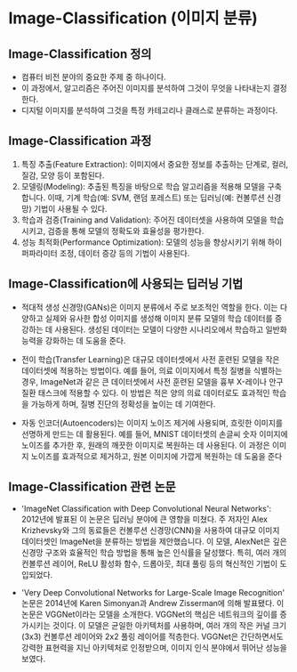# Image-Classification (이미지 분류)

## Image-Classification 정의

 - 컴퓨터 비전 분야의 중요한 주제 중 하나이다.
 -  이 과정에서, 알고리즘은 주어진 이미지를 분석하여 그것이 무엇을 나타내는지 결정한다.
 -  디지털 이미지를 분석하여 그것을 특정 카테고리나 클래스로 분류하는 과정이다.
   
## Image-Classification 과정

1. 특징 추출(Feature Extraction): 이미지에서 중요한 정보를 추출하는 단계로, 컬러, 질감, 모양 등이 포함된다.
2. 모델링(Modeling): 추출된 특징을 바탕으로 학습 알고리즘을 적용해 모델을 구축합니다. 이때, 기계 학습(예: SVM, 랜덤 포레스트) 또는 딥러닝(예: 컨볼루션 신경망) 기법이 사용될 수 있다.
3. 학습과 검증(Training and Validation): 주어진 데이터셋을 사용하여 모델을 학습시키고, 검증을 통해 모델의 정확도와 효율성을 평가한다.
4. 성능 최적화(Performance Optimization): 모델의 성능을 향상시키기 위해 하이퍼파라미터 조정, 데이터 증강 등의 기법이 사용된다.

## Image-Classification에 사용되는 딥러닝 기법

- 적대적 생성 신경망(GANs)은 이미지 분류에서 주로 보조적인 역할을 한다. 이는 다양하고 실제와 유사한 합성 이미지를 생성해 이미지 분류 모델의 학습 데이터를 증강하는 데 사용된다. 생성된 데이터는 모델이 다양한 시나리오에서 학습하고 일반화 능력을 강화하는 데 도움을 준다.

- 전이 학습(Transfer Learning)은 대규모 데이터셋에서 사전 훈련된 모델을 작은 데이터셋에 적용하는 방법이다. 예를 들어, 의료 이미지에서 특정 질병을 식별하는 경우, ImageNet과 같은 큰 데이터셋에서 사전 훈련된 모델을 흉부 X-레이나 안구 질환 태스크에 적용할 수 있다. 이 방법은 적은 양의 의료 데이터로도 효과적인 학습을 가능하게 하며, 질병 진단의 정확성을 높이는 데 기여한다.

- 자동 인코더(Autoencoders)는 이미지 노이즈 제거에 사용되며, 흐릿한 이미지를 선명하게 만드는 데 활용된다. 예를 들어, MNIST 데이터셋의 손글씨 숫자 이미지에 노이즈를 추가한 후, 원래의 깨끗한 이미지로 복원하는 데 사용된다. 이 과정은 이미지 노이즈를 효과적으로 제거하고, 원본 이미지에 가깝게 복원하는 데 도움을 준다

## Image-Classification 관련 논문
- 'ImageNet Classification with Deep Convolutional Neural Networks': 2012년에 발표된 이 논문은 딥러닝 분야에 큰 영향을 미쳤다. 주 저자인 Alex Krizhevsky와 그의 동료들은 컨볼루션 신경망(CNN)을 사용하여 대규모 이미지 데이터셋인 ImageNet을 분류하는 방법을 제안했습니다. 이 모델, AlexNet은 깊은 신경망 구조와 효율적인 학습 방법을 통해 높은 인식률을 달성했다. 특히, 여러 개의 컨볼루션 레이어, ReLU 활성화 함수, 드롭아웃, 최대 풀링 등의 혁신적인 기법이 도입되었다.

- 'Very Deep Convolutional Networks for Large-Scale Image Recognition' 논문은 2014년에 Karen Simonyan과 Andrew Zisserman에 의해 발표됐다. 이 논문은 VGGNet이라는 모델을 소개한다. VGGNet의 핵심은 네트워크의 깊이를 증가시키는 것이다. 이 모델은 균일한 아키텍처를 사용하며, 여러 개의 작은 커널 크기(3x3) 컨볼루션 레이어와 2x2 풀링 레이어를 적층한다. VGGNet은 간단하면서도 강력한 표현력을 지닌 아키텍처로 인정받으며, 이미지 인식 분야에서 뛰어난 성능을 보였다.




